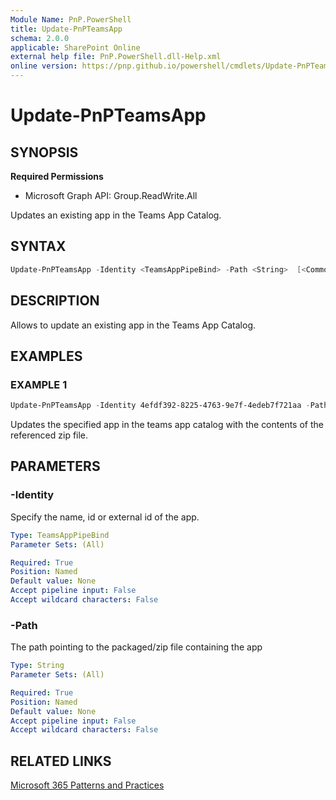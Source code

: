 ```yaml
---
Module Name: PnP.PowerShell
title: Update-PnPTeamsApp
schema: 2.0.0
applicable: SharePoint Online
external help file: PnP.PowerShell.dll-Help.xml
online version: https://pnp.github.io/powershell/cmdlets/Update-PnPTeamsApp.html
---
```

 
# Update-PnPTeamsApp

## SYNOPSIS

**Required Permissions**

  * Microsoft Graph API: Group.ReadWrite.All

Updates an existing app in the Teams App Catalog.

## SYNTAX

```powershell
Update-PnPTeamsApp -Identity <TeamsAppPipeBind> -Path <String>  [<CommonParameters>]
```

## DESCRIPTION

Allows to update an existing app in the Teams App Catalog.

## EXAMPLES

### EXAMPLE 1
```powershell
Update-PnPTeamsApp -Identity 4efdf392-8225-4763-9e7f-4edeb7f721aa -Path c:\myapp.zip
```

Updates the specified app in the teams app catalog with the contents of the referenced zip file.

## PARAMETERS

### -Identity
Specify the name, id or external id of the app.

```yaml
Type: TeamsAppPipeBind
Parameter Sets: (All)

Required: True
Position: Named
Default value: None
Accept pipeline input: False
Accept wildcard characters: False
```

### -Path
The path pointing to the packaged/zip file containing the app

```yaml
Type: String
Parameter Sets: (All)

Required: True
Position: Named
Default value: None
Accept pipeline input: False
Accept wildcard characters: False
```

## RELATED LINKS

[Microsoft 365 Patterns and Practices](https://aka.ms/m365pnp)

